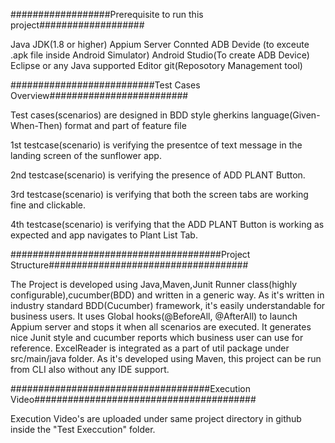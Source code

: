 ##################Prerequisite to run this project###################

Java JDK(1.8 or higher)
Appium Server
Connted ADB Devide (to exceute .apk file inside Android Simulator)
Android Studio(To create ADB Device)
Eclipse or any Java supported Editor
git(Reposotory Management tool)

##########################Test Cases Overview#########################

Test cases(scenarios) are designed in BDD style gherkins language(Given-When-Then) format and part of feature file

1st testcase(scenario) is verifying the presentce of text message in the landing screen of the sunflower app.

2nd testcase(scenario) is verifying the presence of ADD PLANT Button.

3rd testcase(scenario) is verifying that both the screen tabs are working fine and clickable.

4th testcase(scenario) is verifying that the ADD PLANT Button is working as expected and app navigates to Plant List Tab.


######################################Project Structure####################################

The Project is developed using Java,Maven,Junit Runner class(highly configurable),cucumber(BDD) and written in a generic way.
As it's written in industry standard BDD(Cucumber) framework, it's easily understandable for business users.
It uses Global hooks(@BeforeAll, @AfterAll) to launch Appium server and stops it when all scenarios are executed.
It generates nice Junit style and cucumber reports which business user can use for reference.
ExcelReader is integrated as a part of util package under src/main/java folder.
As it's developed using Maven, this project can be run from CLI also without any IDE support.



####################################Execution Video########################################

Execution Video's are uploaded under same project directory in github inside the "Test Execcution" folder.
